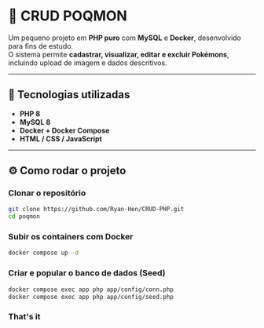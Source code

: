 # 🧩 CRUD POQMON

Um pequeno projeto em **PHP puro** com **MySQL** e **Docker**, desenvolvido para fins de estudo.  
O sistema permite **cadastrar, visualizar, editar e excluir Pokémons**, incluindo upload de imagem e dados descritivos.

---

## 🚀 Tecnologias utilizadas

- **PHP 8**
- **MySQL 8**
- **Docker + Docker Compose**
- **HTML / CSS / JavaScript**

---

## ⚙️ Como rodar o projeto

### Clonar o repositório

```bash
git clone https://github.com/Ryan-Hen/CRUD-PHP.git
cd poqmon
```

### Subir os containers com Docker

```bash
docker compose up -d
```

### Criar e popular o banco de dados (Seed)

```bash
docker compose exec app php app/config/conn.php
docker compose exec app php app/config/seed.php
```

### That's it
